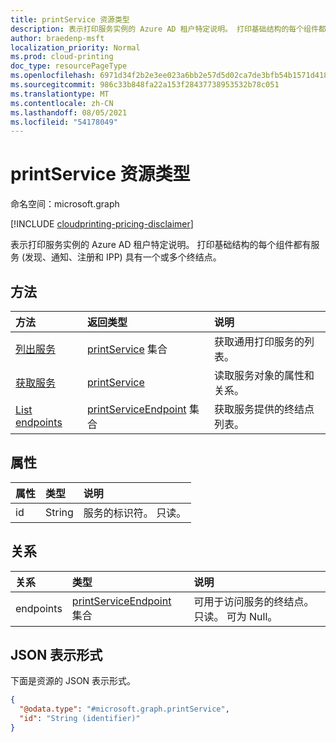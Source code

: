 ```yaml
---
title: printService 资源类型
description: 表示打印服务实例的 Azure AD 租户特定说明。 打印基础结构的每个组件都有服务 (例如发现、通知、注册和 IPP) 具有一个或多个终结点。
author: braedenp-msft
localization_priority: Normal
ms.prod: cloud-printing
doc_type: resourcePageType
ms.openlocfilehash: 6971d34f2b2e3ee023a6bb2e57d5d02ca7de3bfb54b1571d4182905e3666f9b2
ms.sourcegitcommit: 986c33b848fa22a153f28437738953532b78c051
ms.translationtype: MT
ms.contentlocale: zh-CN
ms.lasthandoff: 08/05/2021
ms.locfileid: "54178049"
---
```

# <a name="printservice-resource-type"></a>printService 资源类型

命名空间：microsoft.graph

[!INCLUDE [cloudprinting-pricing-disclaimer](../../includes/cloudprinting-pricing-disclaimer.md)]

表示打印服务实例的 Azure AD 租户特定说明。 打印基础结构的每个组件都有服务 (发现、通知、注册和 IPP) 具有一个或多个终结点。

## <a name="methods"></a>方法
|方法|返回类型|说明|
|:---|:---|:---|
| [列出服务](../api/print-list-services.md) | [printService](printservice.md) 集合 | 获取通用打印服务的列表。 |
| [获取服务](../api/printservice-get.md) | [printService](printservice.md) | 读取服务对象的属性和关系。 |
| [List endpoints](../api/printservice-list-endpoints.md) | [printServiceEndpoint](printserviceendpoint.md) 集合 | 获取服务提供的终结点列表。 |

## <a name="properties"></a>属性
|属性|类型|说明|
|:---|:---|:---|
|id|String|服务的标识符。 只读。|

## <a name="relationships"></a>关系
|关系|类型|说明|
|:---|:---|:---|
|endpoints|[printServiceEndpoint](printserviceendpoint.md) 集合| 可用于访问服务的终结点。 只读。 可为 Null。|

## <a name="json-representation"></a>JSON 表示形式
下面是资源的 JSON 表示形式。
<!-- {
  "blockType": "resource",
  "keyProperty": "id",
  "@odata.type": "microsoft.graph.printService",
  "openType": false
}
-->
``` json
{
  "@odata.type": "#microsoft.graph.printService",
  "id": "String (identifier)"
}
```

